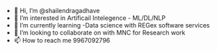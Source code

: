 - 👋 Hi, I’m @shailendragadhave
- 👀 I’m interested in Artificail Intelegence - ML/DL/NLP
- 🌱 I’m currently learning -Data science with REGex software services
- 💞️ I’m looking to collaborate on with MNC for Research work 
- 📫 How to reach me 9967092796

<!---
shailendragadhave/shailendragadhave is a ✨ special ✨ repository because its `README.md` (this file) appears on your GitHub profile.
You can click the Preview link to take a look at your changes.
--->
